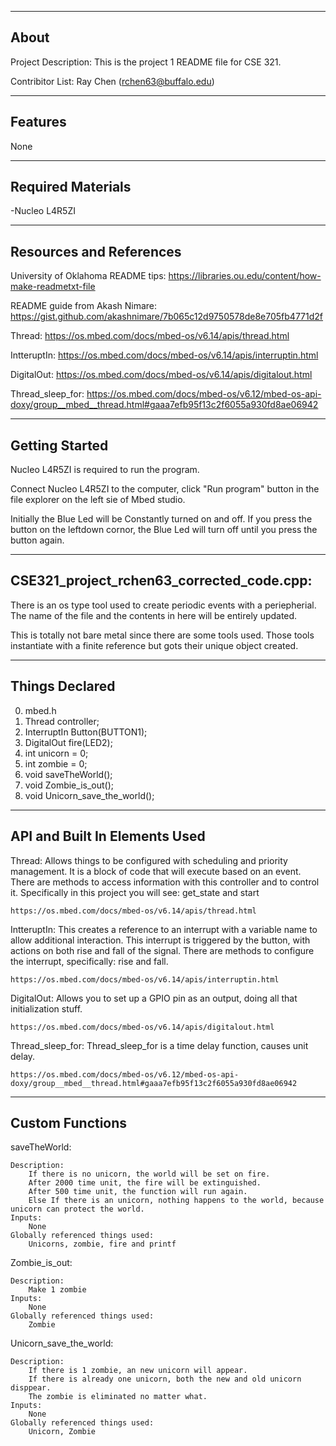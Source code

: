 -------------------
About
-------------------
Project Description: This is the project 1 README file for CSE 321.

Contribitor List: Ray Chen (rchen63@buffalo.edu)


--------------------
Features
--------------------
None


--------------------
Required Materials
--------------------
-Nucleo L4R5ZI


--------------------
Resources and References
--------------------
University of Oklahoma README tips: https://libraries.ou.edu/content/how-make-readmetxt-file

README guide from Akash Nimare: https://gist.github.com/akashnimare/7b065c12d9750578de8e705fb4771d2f

Thread: https://os.mbed.com/docs/mbed-os/v6.14/apis/thread.html

IntteruptIn: https://os.mbed.com/docs/mbed-os/v6.14/apis/interruptin.html

DigitalOut: https://os.mbed.com/docs/mbed-os/v6.14/apis/digitalout.html

Thread_sleep_for: https://os.mbed.com/docs/mbed-os/v6.12/mbed-os-api-doxy/group__mbed__thread.html#gaaa7efb95f13c2f6055a930fd8ae06942


--------------------
Getting Started
--------------------
Nucleo L4R5ZI is required to run the program. 

Connect Nucleo L4R5ZI to the computer, click "Run program" button in the file explorer on the left sie of Mbed studio.

Initially the Blue Led will be Constantly turned on and off. If you press the button on the leftdown cornor, the Blue Led will turn off until you press the button again.


--------------------
CSE321_project_rchen63_corrected_code.cpp:
--------------------
There is an os type tool used to create periodic events with a periepherial. The name of the file and the contents in here will be entirely updated.

This is totally not bare metal since there are some tools used. Those tools instantiate with a finite reference but gots their unique object created. 


----------
Things Declared
----------
0. mbed.h
1. Thread controller;
2. InterruptIn Button(BUTTON1);
3. DigitalOut fire(LED2); 
4. int unicorn = 0; 
5. int zombie = 0;
6. void saveTheWorld(); 
7. void Zombie_is_out(); 
8. void Unicorn_save_the_world();


----------
API and Built In Elements Used
----------
Thread: 
    Allows things to be configured with scheduling and priority management. It
    is a block of code that will execute based on an event.
    There are methods to access information with this controller and to control
    it. Specifically in this project you will see: get_state and start

    https://os.mbed.com/docs/mbed-os/v6.14/apis/thread.html

IntteruptIn: 
    This creates a reference to an interrupt with a variable name to allow
    additional interaction. This interrupt is triggered by the button, with actions
    on both rise and fall of the signal.
    There are methods to configure the interrupt, specifically: rise and fall.

    https://os.mbed.com/docs/mbed-os/v6.14/apis/interruptin.html

DigitalOut:
    Allows you to set up a GPIO pin as an output, doing all that initialization
    stuff.  

    https://os.mbed.com/docs/mbed-os/v6.14/apis/digitalout.html

Thread_sleep_for:
    Thread_sleep_for is a time delay function, causes unit delay.

    https://os.mbed.com/docs/mbed-os/v6.12/mbed-os-api-doxy/group__mbed__thread.html#gaaa7efb95f13c2f6055a930fd8ae06942


----------
Custom Functions
----------
saveTheWorld:

    Description:
	    If there is no unicorn, the world will be set on fire.
        After 2000 time unit, the fire will be extinguished.
        After 500 time unit, the function will run again.
        Else If there is an unicorn, nothing happens to the world, because unicorn can protect the world.
	Inputs:
		None
	Globally referenced things used:
	    Unicorns, zombie, fire and printf

Zombie_is_out:

    Description:
        Make 1 zombie
    Inputs:
        None
    Globally referenced things used:
        Zombie

Unicorn_save_the_world:

    Description:
        If there is 1 zombie, an new unicorn will appear. 
        If there is already one unicorn, both the new and old unicorn disppear.
        The zombie is eliminated no matter what.
    Inputs:
        None
    Globally referenced things used:
        Unicorn, Zombie



